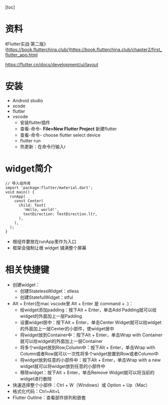 [toc]

# 资料

《Flutter实战·第二版》(https://book.flutterchina.club/)https://book.flutterchina.club/chapter2/first_flutter_app.html

https://flutter.cn/docs/development/ui/layout

# 安装

+ Android studio
+ xcode
+ flutter
+ vscode
  + 安装flutter插件
  + 查看-命令- **File>New Flutter Project** 新建flutter
  + 查看-命令- choose flutter select device
  + flutter run
  + 热更新：在命令行输入r

# widget简介

```JS
// 导入组件库
import 'package:flutter/material.dart';
void main() {
  runApp(
    const Center(
      child: Text(
        'Hello, world!',
        textDirection: TextDirection.ltr,
      ),
    ),
  );
}
```

+ 根组件要放在runApp里作为入口
+ 框架会强制让根 widget 铺满整个屏幕

# 相关快捷键

- 创建widget：
  - 创建StatelessWidget：stless
  - 创建StatefulWidget：stful
- Alt + Enter(在mac vscode里 Alt + Enter 是 command + .)：
  - 给widget添加padding：按下Alt + Enter，单击Add Padding就可以给widget的外面加上一层Padding
  - 设置widget居中：按下Alt + Enter，单击Center Widget就可以给widget的外面加上一层Center的小部件，使widget居中
  - 将widget放到Container中：按下Alt + Enter，单击Wrap with Container就可以给widget的外面加上一层Container
  - 将多个widget放到Row,Column中：按下Alt + Enter，单击Wrap with Column或者Row就可以一次性将多个widget放置到Row或者Column中
  - 将widget放到任意的小部件中：按下Alt + Enter，单击Wrap with a new widget就可以将widget放到任意的小部件中
  - 移除widget：按下Alt + Enter，单击Remove Widget就可以将当前的widget进行删除
- 快速选择整个小部件：Ctrl + W（Windows）或 Option + Up（Mac）
- 格式化代码：Ctrl+Alt+L
- Flutter Outline：查看部件排列和嵌套





